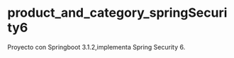 # product_and_category_springSecurity6

Proyecto con Springboot 3.1.2,implementa Spring Security 6.
